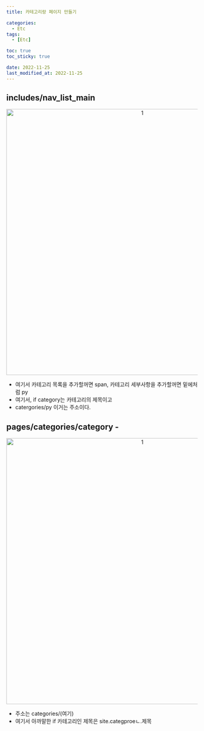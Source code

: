 ```yaml
---
title: 카테고리랑 페이지 만들기

categories:
  - Etc
tags:
  - [Etc]

toc: true
toc_sticky: true

date: 2022-11-25
last_modified_at: 2022-11-25 
---
```


## includes/nav_list_main

<p align="center">
<img width="700" alt="1" src="https://user-images.githubusercontent.com/111734605/203850591-5481fc42-2096-440a-8cb5-899b995d3bb1.JPG">
</p>

- 여기서 카테고리 목록을 추가할꺼면  span, 카테고리 세부사항을 추가할꺼면 밑에처럼  py
- 여기서, if category는 카테고리의 제목이고
- catergories/py 이거는 주소이다.

## pages/categories/category -

<p align="center">
<img width="700" alt="1" src="https://user-images.githubusercontent.com/111734605/203850596-b5e716aa-61a4-4b4d-a9e3-f8c2e0791426.JPG">
</p>

- 주소는 categories/(여기)
- 여기서 아까말한 if 카테고리인 제목은 site.categproeㄴ.제목
